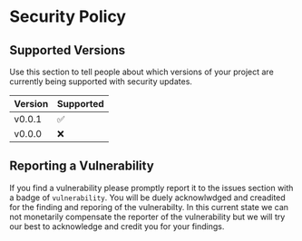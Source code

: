 # Security Policy

## Supported Versions

Use this section to tell people about which versions of your project are
currently being supported with security updates.

| Version | Supported          |
| ------- | ------------------ |
| v0.0.1   | :white_check_mark: |
| v0.0.0   | :x:                |

## Reporting a Vulnerability

If you find a vulnerability please promptly report it to the issues section with a badge of `vulnerability`. You will be duely acknowlwdged and creadited for the finding and reporing of the vulnerabilty. 
In this current state we can not monetarily compensate the reporter of the vulnerability but we will try our best to acknowledge and credit you for your findings.
